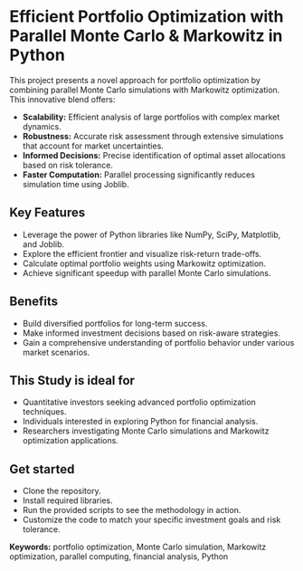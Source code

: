 # Efficient Portfolio Optimization with Parallel Monte Carlo & Markowitz in Python
This project presents a novel approach for portfolio optimization by combining parallel Monte Carlo simulations with Markowitz optimization. This innovative blend offers:

 - **Scalability:** Efficient analysis of large portfolios with complex market dynamics.
 - **Robustness:** Accurate risk assessment through extensive simulations that account for market uncertainties.
 - **Informed Decisions:** Precise identification of optimal asset allocations based on risk tolerance.
 - **Faster Computation:** Parallel processing significantly reduces simulation time using Joblib.

## Key Features
 - Leverage the power of Python libraries like NumPy, SciPy, Matplotlib, and Joblib.
 - Explore the efficient frontier and visualize risk-return trade-offs.
 - Calculate optimal portfolio weights using Markowitz optimization.
 - Achieve significant speedup with parallel Monte Carlo simulations.

## Benefits
 - Build diversified portfolios for long-term success.
 - Make informed investment decisions based on risk-aware strategies.
 - Gain a comprehensive understanding of portfolio behavior under various market scenarios.

## This Study is ideal for
 - Quantitative investors seeking advanced portfolio optimization techniques.
 - Individuals interested in exploring Python for financial analysis.
 - Researchers investigating Monte Carlo simulations and Markowitz optimization applications.

## Get started
 - Clone the repository.
 - Install required libraries.
 - Run the provided scripts to see the methodology in action.
 - Customize the code to match your specific investment goals and risk tolerance.

**Keywords:** portfolio optimization, Monte Carlo simulation, Markowitz optimization, parallel computing, financial analysis, Python
